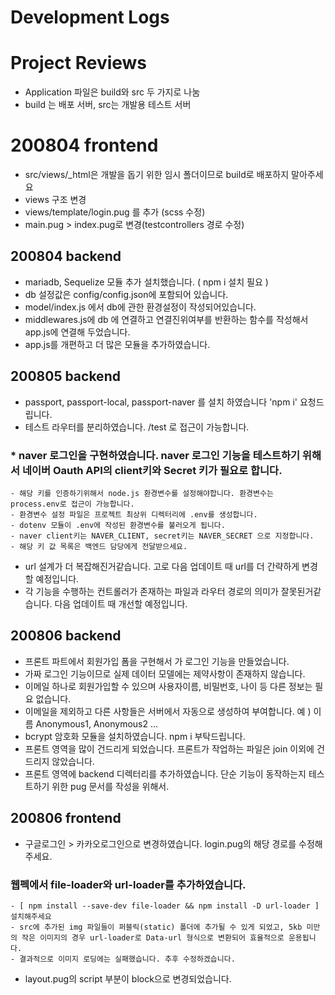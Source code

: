 # Development Logs

# Project Reviews

- Application 파일은 build와 src 두 가지로 나눔
- build 는 배포 서버, src는 개발용 테스트 서버

# 200804 frontend

- src/views/\_html은 개발을 돕기 위한 임시 폴더이므로 build로 배포하지 말아주세요
- views 구조 변경
- views/template/login.pug 를 추가 (scss 수정)
- main.pug > index.pug로 변경(testcontrollers 경로 수정)

## 200804 backend

- mariadb, Sequelize 모듈 추가 설치했습니다. ( npm i 설치 필요 )
- db 설정값은 config/config.json에 포함되어 있습니다.
- model/index.js 에서 db에 관한 환경설정이 작성되어있습니다.
- middlewares.js에 db 에 연결하고 연결진위여부를 반환하는 함수를 작성해서 app.js에 연결해 두었습니다.
- app.js를 개편하고 더 많은 모듈을 추가하였습니다.

## 200805 backend

- passport, passport-local, passport-naver 를 설치 하였습니다 'npm i' 요청드립니다.
- 테스트 라우터를 분리하였습니다. /test 로 접근이 가능합니다.

### \* naver 로그인을 구현하였습니다. naver 로그인 기능을 테스트하기 위해서 네이버 Oauth API의 client키와 Secret 키가 필요로 합니다.

    - 해당 키를 인증하기위해서 node.js 환경변수를 설정해야합니다. 환경변수는 process.env로 접근이 가능합니다.
    - 환경변수 설정 파일은 프로젝트 최상위 디렉터리에 .env를 생성합니다.
    - dotenv 모듈이 .env에 작성된 환경변수를 불러오게 됩니다.
    - naver client키는 NAVER_CLIENT, secret키는 NAVER_SECRET 으로 지정합니다.
    - 해당 키 값 목록은 백엔드 담당에게 전달받으세요.

- url 설계가 더 복잡해진거같습니다. 고로 다음 업데이트 때 url를 더 간략하게 변경 할 예정입니다.
- 각 기능을 수행하는 컨트롤러가 존재하는 파일과 라우터 경로의 의미가 잘못된거같습니다. 다음 업데이트 때 개선할 예정입니다.

## 200806 backend

- 프론트 파트에서 회원가입 폼을 구현해서 가 로그인 기능을 만들었습니다.
- 가짜 로그인 기능이므로 실제 데이터 모델에는 제약사항이 존재하지 않습니다.
- 이메일 하나로 회원가입할 수 있으며 사용자이름, 비밀번호, 나이 등 다른 정보는 필요 없습니다.
- 이메일을 제외하고 다른 사항들은 서버에서 자동으로 생성하여 부여합니다. 예 ) 이름 Anonymous1, Anonymous2 ...
- bcrypt 암호화 모듈을 설치하였습니다. npm i 부탁드립니다.
- 프론트 영역을 많이 건드리게 되었습니다. 프론트가 작업하는 파일은 join 이외에 건드리지 않았습니다.
- 프론트 영역에 backend 디렉터리를 추가하였습니다. 단순 기능이 동작하는지 테스트하기 위한 pug 문서를 작성을 위해서.

## 200806 frontend

- 구글로그인 > 카카오로그인으로 변경하였습니다. login.pug의 해당 경로를 수정해주세요.

### 웹펙에서 file-loader와 url-loader를 추가하였습니다.

    - [ npm install --save-dev file-loader && npm install -D url-loader ] 설치해주세요
    - src에 추가된 img 파일들이 퍼블릭(static) 폴더에 추가될 수 있게 되었고, 5kb 미만의 작은 이미지의 경우 url-loader로 Data-url 형식으로 변환되어 효율적으로 운용됩니다.
    - 결과적으로 이미지 로딩에는 실패했습니다. 추후 수정하겠습니다.

- layout.pug의 script 부분이 block으로 변경되었습니다.
